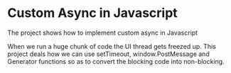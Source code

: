 # Custom Async in Javascript

The project shows how to implement custom async in Javascript

When we run a huge chunk of code the UI thread gets freezed up. This project deals how we can use setTimeout, window.PostMessage and Generator 
functions so as to convert the blocking code into non-blocking.
